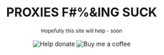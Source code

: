 <div style="border:10px solid rgba(255,255,255,0.3); width: 500px; text-align: center;position: absolute; top: 50%; left: 50%; transform: translate(-50%, -80%); background: rgba(255,255,255,0.5);border-radius:1rem;">

# PROXIES F#%&ING SUCK

<small>Hopefully this site will help - soon</small>

![Help donate](https://img.shields.io/badge/%20-@markbattistella-blue?logo=paypal&link=https://www.paypal.me/markbattistella/6AUD) ![Buy me a coffee](https://img.shields.io/badge/%20-buymeacoffee-black?logo=buy-me-a-coffee&link=https://www.buymeacoffee.com/markbattistella)

</div>

</div>

<style>html { background: url('assets/bg.png'); height: 100%; background-position: center; background-repeat: no-repeat; background-size: cover; }#main { height: 100vh; }</style>
